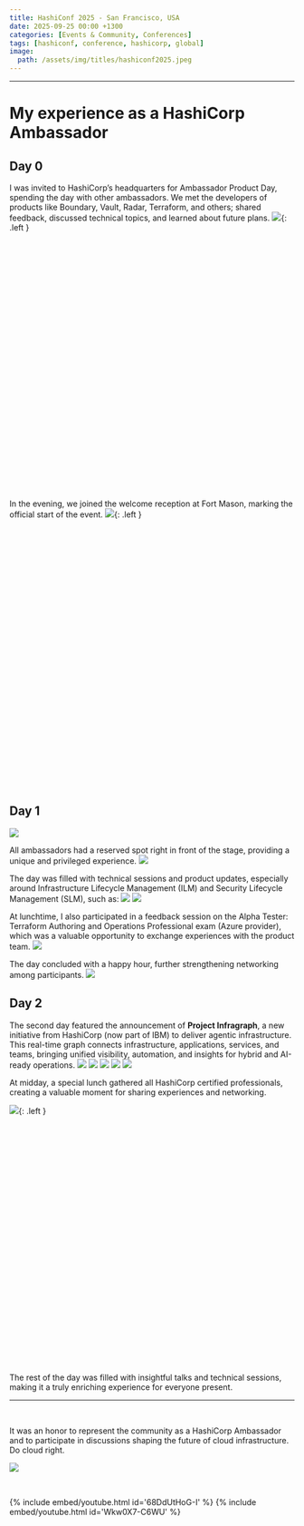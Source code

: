 ```yaml
---
title: HashiConf 2025 - San Francisco, USA
date: 2025-09-25 00:00 +1300
categories: [Events & Community, Conferences]
tags: [hashiconf, conference, hashicorp, global]
image:
  path: /assets/img/titles/hashiconf2025.jpeg
---
```


---

# My experience as a HashiCorp Ambassador

## **Day 0**

I was invited to HashiCorp’s headquarters for Ambassador Product Day, spending the day with other ambassadors. We met the developers of products like Boundary, Vault, Radar, Terraform, and others; shared feedback, discussed technical topics, and learned about future plans.
![](/assets/img/posts/hashiconf2025_hashicorp.png){: .left }

<br><br><br><br><br><br><br><br><br><br><br><br><br><br><br><br><br><br><br><br><br><br><br><br><br><br>

In the evening, we joined the welcome reception at Fort Mason, marking the official start of the event.
![](/assets/img/posts/hashiconf2025_welcome.png){: .left }

<br><br><br><br><br><br><br><br><br><br><br><br><br><br><br><br><br><br><br><br><br><br><br><br><br><br><br>

## **Day 1**

![](/assets/img/posts/hashiconf2025_entrance.jpg)

All ambassadors had a reserved spot right in front of the stage, providing a unique and privileged experience.
![](/assets/img/posts/hashiconf2025_lifecycle.jpg)

The day was filled with technical sessions and product updates, especially around Infrastructure Lifecycle Management (ILM) and Security Lifecycle Management (SLM), such as:
![](/assets/img/posts/hashiconf2025_day1_part1.png)
![](/assets/img/posts/hashiconf2025_day1_part2.png)

At lunchtime, I also participated in a feedback session on the Alpha Tester: Terraform Authoring and Operations Professional exam (Azure provider), which was a valuable opportunity to exchange experiences with the product team.
![](/assets/img/posts/hashiconf2025_tfpro.png)

The day concluded with a happy hour, further strengthening networking among participants.
![](/assets/img/posts/hashiconf2025_party.jpg)

## **Day 2**

The second day featured the announcement of **Project Infragraph**, a new initiative from HashiCorp (now part of IBM) to deliver agentic infrastructure. This real-time graph connects infrastructure, applications, services, and teams, bringing unified visibility, automation, and insights for hybrid and AI-ready operations.
![](/assets/img/posts/hashiconf2025_day2_part3.jpg)
![](/assets/img/posts/hashiconf2025_day2_part1.jpg)
![](/assets/img/posts/hashiconf2025_day2_part2.jpg)
![](/assets/img/posts/hashiconf2025_conference1.png)
![](/assets/img/posts/hashiconf2025_conference2.png)

At midday, a special lunch gathered all HashiCorp certified professionals, creating a valuable moment for sharing experiences and networking.

![](/assets/img/posts/hashiconf2025_lunch.png){: .left }

<br><br><br><br><br><br><br><br><br><br><br><br><br><br><br><br><br><br><br><br><br><br><br><br><br>

The rest of the day was filled with insightful talks and technical sessions, making it a truly enriching experience for everyone present.

---

<br>

It was an honor to represent the community as a HashiCorp Ambassador and to participate in discussions shaping the future of cloud infrastructure.
Do cloud right.

![](/assets/img/posts/hashiconf2025_ambassador.jpg)

<br>

{% include embed/youtube.html id='68DdUtHoG-I' %}
{% include embed/youtube.html id='Wkw0X7-C6WU' %}